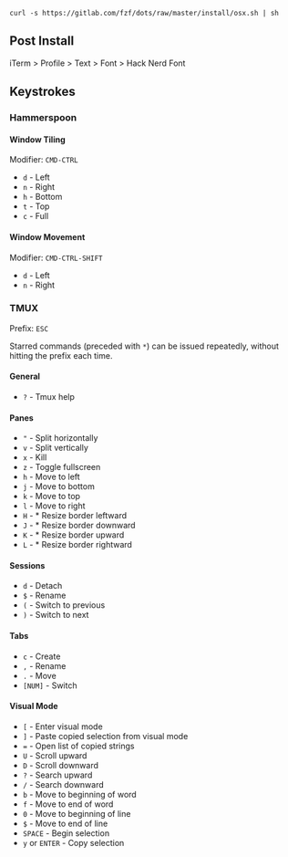 `curl -s https://gitlab.com/fzf/dots/raw/master/install/osx.sh | sh`

## Post Install

iTerm > Profile > Text > Font > Hack Nerd Font

## Keystrokes

### Hammerspoon

#### Window Tiling
Modifier: `CMD-CTRL`

 - `d` - Left
 - `n` - Right
 - `h` - Bottom
 - `t` - Top
 - `c` - Full

#### Window Movement
Modifier: `CMD-CTRL-SHIFT`

 - `d` - Left
 - `n` - Right

### TMUX
Prefix: `ESC`

Starred commands (preceded with `*`) can be issued repeatedly, without hitting the prefix each time.

#### General
 - `?` - Tmux help

####  Panes
 - `"` - Split horizontally
 - `v` - Split vertically
 - `x` - Kill
 - `z` - Toggle fullscreen
 - `h` - Move to left
 - `j` - Move to bottom
 - `k` - Move to top
 - `l` - Move to right
 - `H` -  * Resize border leftward
 - `J` -  * Resize border downward
 - `K` -  * Resize border upward
 - `L` -  * Resize border rightward

#### Sessions
 - `d` - Detach
 - `$` - Rename
 - `(` - Switch to previous
 - `)` - Switch to next

#### Tabs
 - `c` - Create
 - `,` - Rename
 - `.` - Move
 - `[NUM]` - Switch

#### Visual Mode
 - `[` - Enter visual mode
 - `]` - Paste copied selection from visual mode
 - `=` - Open list of copied strings
 - `U` - Scroll upward
 - `D` - Scroll downward
 - `?` - Search upward
 - `/` - Search downward
 - `b` - Move to beginning of word
 - `f` - Move to end of word
 - `0` - Move to beginning of line
 - `$` - Move to end of line
 - `SPACE` - Begin selection
 - `y` or `ENTER` - Copy selection
